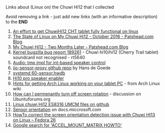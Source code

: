 Links about (Linux on) the Chuwi Hi12 that I collected

Avoid removing a link - just add new links (with an informative description) to the **END**

1. [An effort to get ChuwiHi12 CHT tablet fully functional on linux](https://github.com/kernins/linux-chwhi12)
2. [The State of Linux on My Chuwi Hi12 - October 2016 - Patshead.com Blog](https://blog.patshead.com/2016/10/the-state-of-linux-on-my-chuwi-hi12-october-2016.html)
3. [My Chuwi Hi12 - Two Months Later - Patshead.com Blog](https://blog.patshead.com/2016/10/my-chuwi-hi12-two-months-later.html)
4. [Kernel bugzilla bug report 189261](https://bugzilla.kernel.org/show_bug.cgi?id=189261#c97) - Chuwi hi10/hi12 (Cherry Trail tablet) soundcard not recognised - rt5640
5. [Audio: tmp impl for int-based speaker control](https://github.com/kernins/linux-chwhi12/commit/60749066b499daa375baec866ce302701ca73e1f)
6. [iio-sensor-proxy github repo](https://github.com/jwrdegoede/iio-sensor-proxy) by Hans de Goede 
7. [systemd 60-sensor.hwdb](https://github.com/systemd/systemd/blob/master/hwdb/60-sensor.hwdb)
8. [Hi10 pro speaker enabler](https://gist.github.com/Orochimarufan/d8e42cfaa32c2cdd13640dad6a10b847)
9. [Hints for getting Arch Linux working on your tablet PC](https://wiki.archlinux.org/index.php/Tablet_PC) - from Arch Linux wiki
10. [How can I permenantly turn off screen rotation](https://ubuntuforums.org/showthread.php?t=2387833) - discussion on Ubuntuforums.org
11. [Linux chuwi Hi12 ES8316 UMCM files on github](https://github.com/kernins/linux-chwhi12/tree/master/configs/audio/ucm)
12. [Sensor orientation](https://docs.microsoft.com/en-us/windows/uwp/devices-sensors/sensor-orientation) on docs.miccrosoft.com
13. [HowTo correct the screen orientation detection issue with Chuwi HI13 on Linux – Fedora 26](https://www.aixin.fr/jipeblog/?p=119)
14. [Google search for 'ACCEL_MOUNT_MATRIX HOWTO'](https://www.google.com/search?q=ACCEL_MOUNT_MATRIX+HOWTO)
